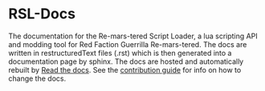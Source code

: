 # RSL-Docs
The documentation for the Re-mars-tered Script Loader, a lua scripting API and modding tool for Red Faction Guerrilla Re-mars-tered. The docs are written in restructuredText files (.rst) which is then generated into a documentation page by sphinx. The docs are hosted and automatically rebuilt by [Read the docs](https://readthedocs.org/). See the [contribution guide](https://rsl.readthedocs.io/en/latest/Contributing.html) for info on how to change the docs.
 
